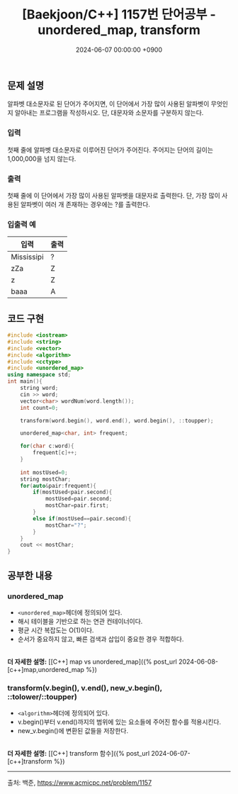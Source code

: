 ﻿---
classes: wide
toc: true
toc_label: "My Table of Contents"
#toc_icon: "cog"
layout: single
title: "[Baekjoon/C++] 1157번 단어공부 - unordered_map, transform"
date: "2024-06-07 00:00:00 +0900"
last_modified_at: "2024-06-07 00:00:00 +0900"
categories:
  - Baekjoon
tags:
  - c++
  - bronze1
author_profile: true
sidebar:
    nav: docs
---

## 문제 설명
알파벳 대소문자로 된 단어가 주어지면, 이 단어에서 가장 많이 사용된 알파벳이 무엇인지 알아내는 프로그램을 작성하시오. 단, 대문자와 소문자를 구분하지 않는다.

### 입력
첫째 줄에 알파벳 대소문자로 이루어진 단어가 주어진다. 주어지는 단어의 길이는 1,000,000을 넘지 않는다.

### 출력
첫째 줄에 이 단어에서 가장 많이 사용된 알파벳을 대문자로 출력한다. 단, 가장 많이 사용된 알파벳이 여러 개 존재하는 경우에는 ?를 출력한다.

### 입출력 예

| 입력 | 출력 |
| --- | --- |
| Mississipi | ? |
| zZa | Z |
| z | Z |
| baaa | A |


## 코드 구현
```c++
#include <iostream>
#include <string>
#include <vector>
#include <algorithm>
#include <cctype>
#include <unordered_map>
using namespace std;
int main(){
    string word;
    cin >> word;
    vector<char> wordNum(word.length());
    int count=0;

    transform(word.begin(), word.end(), word.begin(), ::toupper);

    unordered_map<char, int> frequent;

    for(char c:word){
        frequent[c]++;
    }
    
    int mostUsed=0;
    string mostChar;
    for(auto&pair:frequent){
        if(mostUsed<pair.second){
            mostUsed=pair.second;
            mostChar=pair.first;
        }
        else if(mostUsed==pair.second){
            mostChar="?";
        }
    }
    cout << mostChar;
}
```

## 공부한 내용
### unordered_map
- `<unordered_map>`헤더에 정의되어 있다.
- 해시 테이블을 기반으로 하는 연관 컨테이너이다.
- 평균 시간 복잡도는 O(1)이다.
- 순서가 중요하지 않고, 빠른 검색과 삽입이 중요한 경우 적합하다.

<br/>**더 자세한 설명:** [[C++] map vs unordered_map]({% post_url 2024-06-08-[c++]map,unordered_map %})

### transform(v.begin(), v.end(), new_v.begin(), ::tolower/::toupper)
- `<algorithm>`헤더에 정의되어 있다.
- v.begin()부터 v.end()까지의 범위에 있는 요소들에 주어진 함수를 적용시킨다.
- new_v.begin()에 변환된 값들을 저장한다.

<br/>**더 자세한 설명:** [[C++] transform 함수]({% post_url 2024-06-07-[c++]transform %})

---

출처: 백준, https://www.acmicpc.net/problem/1157